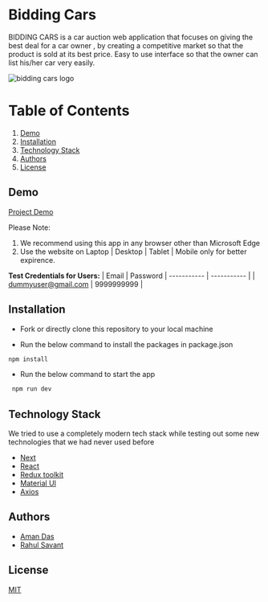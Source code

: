 # Bidding Cars

BIDDING CARS is a car auction web application that focuses on giving the best deal for a car owner , by creating a competitive market so that the product is sold at its best price. Easy to use interface so that the owner can list his/her car very easily.

![bidding cars logo](https://user-images.githubusercontent.com/69381563/204001084-48c7cc6d-f31e-4602-9817-6d54d2cbef23.PNG)

# Table of Contents

1. [Demo](#demo)
2. [Installation](#installation)
3. [Technology Stack](#technology-stack)
4. [Authors](#authors)
5. [License](#license)

## Demo

[Project Demo](https://biddingcars.netlify.app)

Please Note:

1. We recommend using this app in any browser other than Microsoft Edge
2. Use the website on Laptop | Desktop | Tablet | Mobile only for better expirence.

**Test Credentials for Users:**
| Email | Password
| ----------- | -----------  |
| dummyuser@gmail.com | 9999999999 |


## Installation

- Fork or directly clone this repository to your local machine

- Run the below command to install the packages in package.json

```bash
npm install
```

- Run the below command to start the app

```bash
 npm run dev
```

## Technology Stack

We tried to use a completely modern tech stack while testing out some new technologies that we had never used before

- [Next](https://nextjs.org/)
- [React](https://reactjs.org/)
- [Redux toolkit](https://redux-toolkit.js.org/)
- [Material UI](https://mui.com/)
- [Axios](https://axios-http.com/docs/intro)

## Authors

- [Aman Das](https://github.com/AmanDas2000)
- [Rahul Savant](https://github.com/rahulsawant17)

## License

[MIT](https://opensource.org/licenses/MIT)
